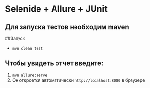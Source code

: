 # Selenide + Allure + JUnit

## Для запуска тестов необходим maven

##Запуск
* `mvn clean test`

## Чтобы увидеть отчет введите:

1. `mvn allure:serve`
2. Он откроется автоматически `http://localhost:8080` в браузере